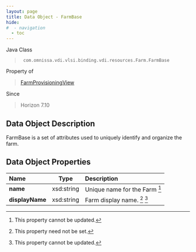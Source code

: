 ```yaml
---
layout: page
title: Data Object - FarmBase
hide:
#  - navigation
  - toc
---
```






Java Class
> ` com.omnissa.vdi.vlsi.binding.vdi.resources.Farm.FarmBase`

Property of
> [FarmProvisioningView](vdi.resources.Farm.FarmProvisioningView.md#field_detail)

Since
> Horizon 7.10


## Data Object Description

FarmBase is a set of attributes used to uniquely identify and organize the farm.

## Data Object Properties

 Name | Type | Description
:---|:---:|:---
**name**|  xsd:string|  Unique name for the Farm [^2]
**displayName**|  xsd:string|  Farm display name. [^1] [^2]


 


[^1]: This property need not be set.
[^2]: This property cannot be updated.